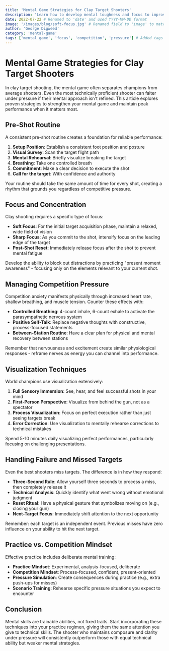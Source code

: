 ```yaml
---
title: 'Mental Game Strategies for Clay Target Shooters'
description: 'Learn how to develop mental toughness and focus to improve your clay shooting performance under pressure'
date: 2022-07-22 # Renamed to 'date' and used YYYY-MM-DD format
image: '/images/blog/soft-focus.jpg' # Renamed field to 'image' to match schema
author: 'George Digweed'
category: 'mental-game'
tags: ['mental game', 'focus', 'competition', 'pressure'] # Added tags
---
```


# Mental Game Strategies for Clay Target Shooters

In clay target shooting, the mental game often separates champions from average shooters. Even the most technically proficient shooter can falter under pressure if their mental approach isn't refined. This article explores proven strategies to strengthen your mental game and maintain peak performance when it matters most.

## Pre-Shot Routine

A consistent pre-shot routine creates a foundation for reliable performance:

1. **Setup Position**: Establish a consistent foot position and posture
2. **Visual Survey**: Scan the target flight path
3. **Mental Rehearsal**: Briefly visualize breaking the target
4. **Breathing**: Take one controlled breath
5. **Commitment**: Make a clear decision to execute the shot
6. **Call for the target**: With confidence and authority

Your routine should take the same amount of time for every shot, creating a rhythm that grounds you regardless of competitive pressure.

## Focus and Concentration

Clay shooting requires a specific type of focus:

- **Soft Focus**: For the initial target acquisition phase, maintain a relaxed, wide field of vision
- **Sharp Focus**: As you commit to the shot, intensify focus on the leading edge of the target
- **Post-Shot Reset**: Immediately release focus after the shot to prevent mental fatigue

Develop the ability to block out distractions by practicing "present moment awareness" - focusing only on the elements relevant to your current shot.

## Managing Competition Pressure

Competition anxiety manifests physically through increased heart rate, shallow breathing, and muscle tension. Counter these effects with:

- **Controlled Breathing**: 4-count inhale, 6-count exhale to activate the parasympathetic nervous system
- **Positive Self-Talk**: Replace negative thoughts with constructive, process-focused statements
- **Between-Station Routine**: Have a clear plan for physical and mental recovery between stations

Remember that nervousness and excitement create similar physiological responses - reframe nerves as energy you can channel into performance.

## Visualization Techniques

World champions use visualization extensively:

1. **Full Sensory Immersion**: See, hear, and feel successful shots in your mind
2. **First-Person Perspective**: Visualize from behind the gun, not as a spectator
3. **Process Visualization**: Focus on perfect execution rather than just seeing targets break
4. **Error Correction**: Use visualization to mentally rehearse corrections to technical mistakes

Spend 5-10 minutes daily visualizing perfect performances, particularly focusing on challenging presentations.

## Handling Failure and Missed Targets

Even the best shooters miss targets. The difference is in how they respond:

- **Three-Second Rule**: Allow yourself three seconds to process a miss, then completely release it
- **Technical Analysis**: Quickly identify what went wrong without emotional judgment
- **Reset Ritual**: Have a physical gesture that symbolizes moving on (e.g., closing your gun)
- **Next-Target Focus**: Immediately shift attention to the next opportunity

Remember: each target is an independent event. Previous misses have zero influence on your ability to hit the next target.

## Practice vs. Competition Mindset

Effective practice includes deliberate mental training:

- **Practice Mindset**: Experimental, analysis-focused, deliberate
- **Competition Mindset**: Process-focused, confident, present-oriented
- **Pressure Simulation**: Create consequences during practice (e.g., extra push-ups for misses)
- **Scenario Training**: Rehearse specific pressure situations you expect to encounter

## Conclusion

Mental skills are trainable abilities, not fixed traits. Start incorporating these techniques into your practice regimen, giving them the same attention you give to technical skills. The shooter who maintains composure and clarity under pressure will consistently outperform those with equal technical ability but weaker mental strategies.